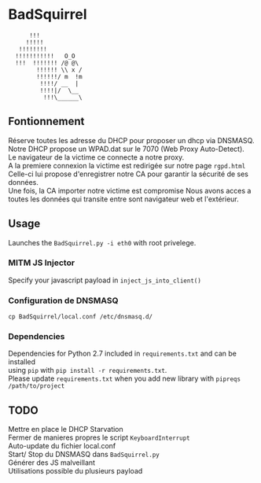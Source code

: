 # BadSquirrel

          !!!                    
         !!!!!                   
       !!!!!!!!                  
      !!!!!!!!!!!   O_O          
      !!!  !!!!!!! /@ @\         
            !!!!!! \\ x /        
            !!!!!!/ m  !m        
             !!!!/ __  |         
             !!!!|/  \__         
              !!!\______\       


## Fontionnement
Réserve toutes les adresse du DHCP pour proposer un dhcp via DNSMASQ.  
Notre DHCP propose un WPAD.dat sur le 7070 (Web Proxy Auto-Detect).  
Le navigateur de la victime ce connecte a notre proxy.  
A la premiere connexion la victime est redirigée sur notre page `rgpd.html`  
Celle-ci lui propose d'enregistrer notre CA pour garantir la sécurité de ses données.  
Une fois, la CA importer notre victime est compromise Nous avons acces a toutes les données qui transite entre sont navigateur web et l'extérieur.

## Usage
Launches  the `BadSquirrel.py -i eth0` with root privelege.

### MITM JS Injector
Specify your javascript payload in `inject_js_into_client()`

### Configuration de DNSMASQ
`cp BadSquirrel/local.conf /etc/dnsmasq.d/`


### Dependencies
Dependencies for Python 2.7 included in `requirements.txt` and can be installed  
using `pip` with `pip install -r requirements.txt`.  
Please update `requirements.txt` when you add new library with `pipreqs /path/to/project`


## TODO
Mettre en place le DHCP Starvation  
Fermer de manieres propres le script `KeyboardInterrupt`  
Auto-update du fichier local.conf  
Start/ Stop du DNSMASQ dans `BadSquirrel.py`  
Générer des JS malveillant  
Utilisations possible du plusieurs payload  
